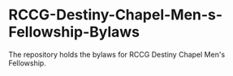 # RCCG-Destiny-Chapel-Men-s-Fellowship-Bylaws
The repository holds the bylaws for RCCG Destiny Chapel Men's Fellowship.
